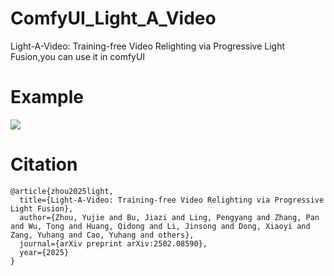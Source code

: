 # ComfyUI_Light_A_Video
Light-A-Video: Training-free Video Relighting via Progressive Light Fusion,you can use it in comfyUI

# Example
![](https://github.com/smthemex/ComfyUI_Light_A_Video/blob/main/example.png)

# Citation
```
@article{zhou2025light,
  title={Light-A-Video: Training-free Video Relighting via Progressive Light Fusion},
  author={Zhou, Yujie and Bu, Jiazi and Ling, Pengyang and Zhang, Pan and Wu, Tong and Huang, Qidong and Li, Jinsong and Dong, Xiaoyi and Zang, Yuhang and Cao, Yuhang and others},
  journal={arXiv preprint arXiv:2502.08590},
  year={2025}
}
```
